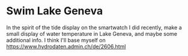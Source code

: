 # Swim Lake Geneva
In the spirit of the tide display on the smartwatch I did recently, make a small
display of water temperature in Lake Geneva, and maybe some additional info.
I think I'll base myself on https://www.hydrodaten.admin.ch/de/2606.html
